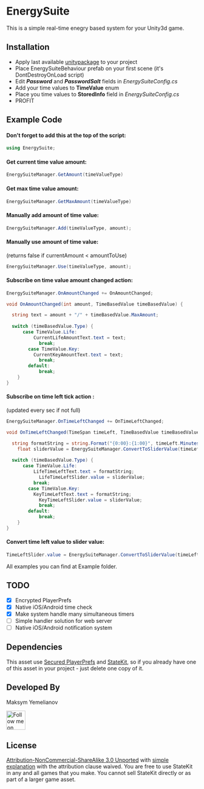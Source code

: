 # EnergySuite

This is a simple real-time enegry based system for your Unity3d game. 

## Installation

* Apply last available [unitypackage](https://github.com/mlnv/EnergySuite/raw/master/EnergySuite/Builds/EnegrySuite.unitypackage) to your project
* Place EnergySuiteBehaviour prefab on your first scene (it's DontDestroyOnLoad script)
* Edit ***Password*** and ***PasswordSalt*** fields in _EnergySuiteConfig.cs_
* Add your time values to **TimeValue** enum
* Place you time values to **StoredInfo** field in _EnergySuiteConfig.cs_
* PROFIT

## Example Code

#### Don't forget to add this at the top of the script:

```csharp
using EnergySuite;
```

#### Get current time value amount:

```csharp
EnergySuiteManager.GetAmount(timeValueType)
```

#### Get max time value amount:

```csharp
EnergySuiteManager.GetMaxAmount(timeValueType)
```

#### Manually add amount of time value:

```csharp
EnergySuiteManager.Add(timeValueType, amount);
```

#### Manually use amount of time value:
(returns false if currentAmount < amountToUse)

```csharp
EnergySuiteManager.Use(timeValueType, amount);
```

#### Subscribe on time value amount changed action:

```csharp
EnergySuiteManager.OnAmountChanged += OnAmountChanged;

void OnAmountChanged(int amount, TimeBasedValue timeBasedValue) {

  string text = amount + "/" + timeBasedValue.MaxAmount;
  
  switch (timeBasedValue.Type) {
	  case TimeValue.Life:
		  CurrentLifeAmountText.text = text;
			break;
		case TimeValue.Key:
		  CurrentKeyAmountText.text = text;
			break;
		default:
			break;
	}
}
```

#### Subscribe on time left tick action :
(updated every sec if not full)

```csharp
EnergySuiteManager.OnTimeLeftChanged += OnTimeLeftChanged;

void OnTimeLeftChanged(TimeSpan timeLeft, TimeBasedValue timeBasedValue) {

  string formatString = string.Format("{0:00}:{1:00}", timeLeft.Minutes, timeLeft.Seconds);
	float sliderValue = EnergySuiteManager.ConvertToSliderValue(timeLeft, timeBasedValue);
  
  switch (timeBasedValue.Type) {
	  case TimeValue.Life:
		  LifeTimeLeftText.text = formatString;
			LifeTimeLeftSlider.value = sliderValue;
		  break;
		case TimeValue.Key:
		  KeyTimeLeftText.text = formatString;
			KeyTimeLeftSlider.value = sliderValue;
			break;
		default:
			break;
	}
}
```

#### Convert time left value to slider value:

```csharp
TimeLeftSlider.value = EnergySuiteManager.ConvertToSliderValue(timeLeft, timeBasedValue);
```

All examples you can find at Example folder.

## TODO
- [x] Encrypted PlayerPrefs
- [x] Native iOS/Android time check
- [x] Make system handle many simultaneous timers
- [ ] Simple handler solution for web server
- [ ] Native iOS/Android notification system

## Dependencies

This asset use [Secured PlayerPrefs](https://www.assetstore.unity3d.com/en/#!/content/32357) and [StateKit](https://github.com/prime31/StateKit), so if you already have one of this asset in your project - just delete one copy of it.

Developed By
-------
Maksym Yemelianov

<a href="https://twitter.com/makmlnv">
<img alt="Follow me on Twitter"
src="http://i.imgur.com/Y6YCiG3.png" width="50"/>
</a>

License
-------
[Attribution-NonCommercial-ShareAlike 3.0 Unported](http://creativecommons.org/licenses/by-nc-sa/3.0/legalcode) with [simple explanation](http://creativecommons.org/licenses/by-nc-sa/3.0/deed.en_US) with the attribution clause waived. You are free to use StateKit in any and all games that you make. You cannot sell StateKit directly or as part of a larger game asset.
